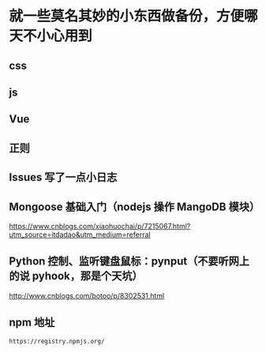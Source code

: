 # 就一些莫名其妙的小东西做备份，方便哪天不小心用到

## css

## js

## Vue

## 正则

## Issues 写了一点小日志

## Mongoose 基础入门（nodejs 操作 MangoDB 模块）

https://www.cnblogs.com/xiaohuochai/p/7215067.html?utm_source=itdadao&utm_medium=referral

## Python 控制、监听键盘鼠标：pynput（不要听网上的说 pyhook，那是个天坑）

http://www.cnblogs.com/botoo/p/8302531.html

## npm 地址

```
https://registry.npmjs.org/
```
